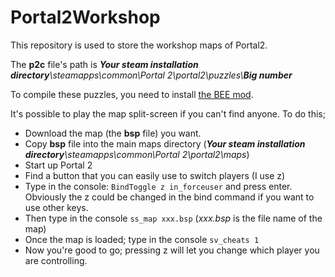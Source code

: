 # Portal2Workshop
This repository is used to store the workshop maps of Portal2.

The **p2c** file's path is _**Your steam installation directory**\\steamapps\\common\\Portal 2\\portal2\\puzzles\\**Big number**_

To compile these puzzles, you need to install [the BEE mod](https://github.com/BEEmod/BEE2.4/releases).

It's possible to play the map split-screen if you can't find anyone. To do this;
- Download the map (the **bsp** file) you want.
- Copy **bsp** file into the main maps directory (_**Your steam installation directory**\\steamapps\\common\\Portal 2\\portal2\\maps_)
- Start up Portal 2
- Find a button that you can easily use to switch players (I use z)
- Type in the console: `BindToggle z in_forceuser` and press enter. Obviously the z could be changed in the bind command if you want to use other keys.
- Then type in the console `ss_map xxx.bsp` (_xxx.bsp_ is the file name of the map)
- Once the map is loaded; type in the console `sv_cheats 1`
- Now you're good to go; pressing z will let you change which player you are controlling.
